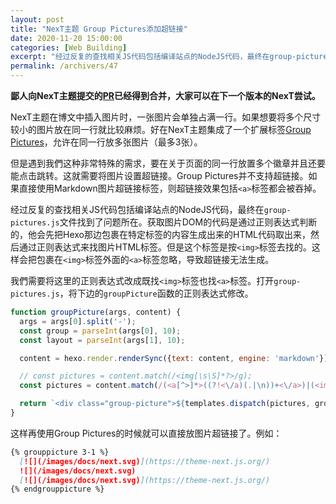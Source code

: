 ```yaml
---
layout: post
title: "NexT主题 Group Pictures添加超链接"
date: 2020-11-20 15:00:00
categories: [Web Building]
excerpt: "经过反复的查找相关JS代码包括编译站点的NodeJS代码，最终在group-pictures.js文件找到了问题所在。获取图片DOM的代码是通过正则表达式判断的，他会先把包裹在特定标签的内容生成出来的HTML代码取出来，然后通过正则表达式来找图片HTML标签。但是这个标签是按&lt;img&gt;标签去找的。这样会把包裹在&lt;img&gt;标签外面的&lt;a&gt;标签忽略，导致超链接无法生成。"
permalink: /archivers/47
---
```


**鄙人向NexT主题提交的[PR](https://github.com/next-theme/hexo-theme-next/pull/143)已经得到合并，大家可以在下一个版本的NexT尝试。**

NexT主题在博文中插入图片时，一张图片会单独占满一行。如果想要将多个尺寸较小的图片放在同一行就比较麻烦。好在NexT主题集成了一个扩展标签[Group Pictures](https://theme-next.js.org/docs/tag-plugins/group-pictures.html)，允许在同一行放多张图片（最多3张）。

但是遇到我們这种非常特殊的需求，要在关于页面的同一行放置多个徽章并且还要能点击跳转。这就需要将图片设置超链接。Group Pictures并不支持超链接。如果直接使用Markdown图片超链接标签，则超链接效果包括```<a>```标签都会被吞掉。

经过反复的查找相关JS代码包括编译站点的NodeJS代码，最终在```group-pictures.js```文件找到了问题所在。获取图片DOM的代码是通过正则表达式判断的，他会先把Hexo那边包裹在特定标签的内容生成出来的HTML代码取出来，然后通过正则表达式来找图片HTML标签。但是这个标签是按```<img>```标签去找的。这样会把包裹在```<img>```标签外面的```<a>```标签忽略，导致超链接无法生成。

我們需要将这里的正则表达式改成既找```<img>```标签也找```<a>```标签。打开```group-pictures.js```，将下边的```groupPicture```函数的正则表达式修改。

```js
function groupPicture(args, content) {
  args = args[0].split('-');
  const group = parseInt(args[0], 10);
  const layout = parseInt(args[1], 10);

  content = hexo.render.renderSync({text: content, engine: 'markdown'});

  // const pictures = content.match(/<img[\s\S]*?>/g);
  const pictures = content.match(/(<a[^>]*>((?!<\/a)(.|\n))+<\/a>)|(<img[^>]+>)/g); // 这一行改成这样

  return `<div class="group-picture">${templates.dispatch(pictures, group, layout)}</div>`;
}
```

这样再使用Group Pictures的时候就可以直接放图片超链接了。例如：

```markdown
{% grouppicture 3-1 %}
  [![](/images/docs/next.svg)](https://theme-next.js.org/)
  ![](/images/docs/next.svg)
  [![](/images/docs/next.svg)](https://theme-next.js.org/)
{% endgrouppicture %}
```